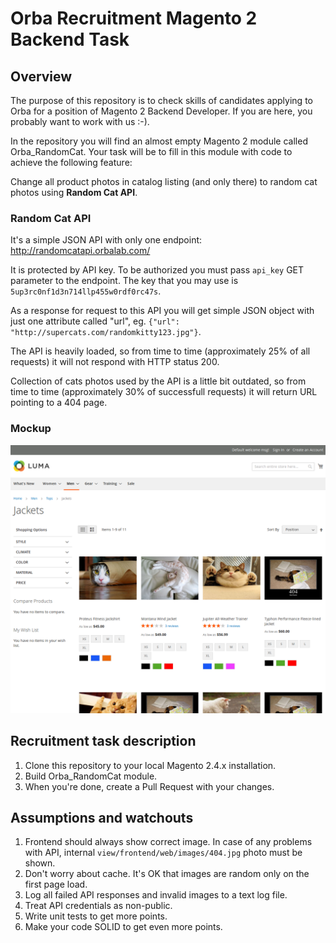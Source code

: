 Orba Recruitment Magento 2 Backend Task
=======================================

Overview
--------

The purpose of this repository is to check skills of candidates applying to Orba for a position of Magento 2 Backend Developer.
If you are here, you probably want to work with us :-).

In the repository you will find an almost empty Magento 2 module called Orba_RandomCat.
Your task will be to fill in this module with code to achieve the following feature:

Change all product photos in catalog listing (and only there) to random cat photos using **Random Cat API**.

### Random Cat API

It's a simple JSON API with only one endpoint: http://randomcatapi.orbalab.com/

It is protected by API key. To be authorized you must pass `api_key` GET parameter to the endpoint. The key that you may use is `5up3rc0nf1d3n714llp455w0rdf0rc47s`.

As a response for request to this API you will get simple JSON object with just one attribute called "url", eg. `{"url": "http://supercats.com/randomkitty123.jpg"}`.

The API is heavily loaded, so from time to time (approximately 25% of all requests) it will not respond with HTTP status 200.

Collection of cats photos used by the API is a little bit outdated, so from time to time (approximately 30% of successfull requests) it will return URL pointing to a 404 page.

### Mockup

![Mockup](mockup.png "Mockup")

Recruitment task description
----------------------------

1. Clone this repository to your local Magento 2.4.x installation.
2. Build Orba_RandomCat module.
3. When you're done, create a Pull Request with your changes.

Assumptions and watchouts
-------------------------

1. Frontend should always show correct image. In case of any problems with API, internal `view/frontend/web/images/404.jpg` photo must be shown.
2. Don't worry about cache. It's OK that images are random only on the first page load.
3. Log all failed API responses and invalid images to a text log file.
4. Treat API credentials as non-public. 
5. Write unit tests to get more points.
6. Make your code SOLID to get even more points.